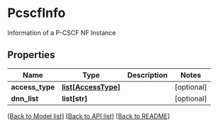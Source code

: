 # PcscfInfo

Information of a P-CSCF NF Instance
## Properties
Name | Type | Description | Notes
------------ | ------------- | ------------- | -------------
**access_type** | [**list[AccessType]**](AccessType.md) |  | [optional] 
**dnn_list** | **list[str]** |  | [optional] 

[[Back to Model list]](../README.md#documentation-for-models) [[Back to API list]](../README.md#documentation-for-api-endpoints) [[Back to README]](../README.md)


